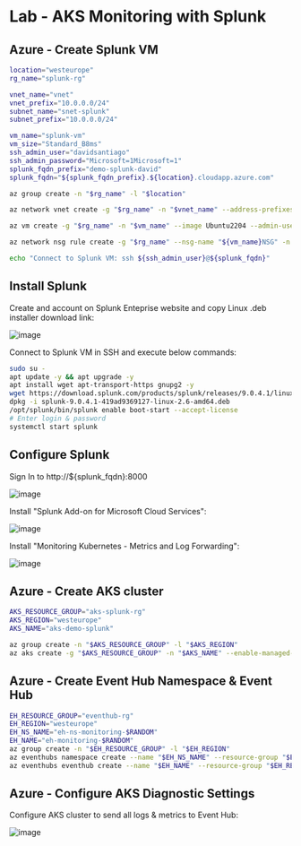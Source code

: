 # Lab - AKS Monitoring with Splunk

## Azure - Create Splunk VM

```bash
location="westeurope"
rg_name="splunk-rg"

vnet_name="vnet"
vnet_prefix="10.0.0.0/24"
subnet_name="snet-splunk"
subnet_prefix="10.0.0.0/24"

vm_name="splunk-vm"
vm_size="Standard_B8ms"
ssh_admin_user="davidsantiago"
ssh_admin_password="Microsoft=1Microsoft=1"
splunk_fqdn_prefix="demo-splunk-david"
splunk_fqdn="${splunk_fqdn_prefix}.${location}.cloudapp.azure.com"

az group create -n "$rg_name" -l "$location"

az network vnet create -g "$rg_name" -n "$vnet_name" --address-prefixes "$vnet_prefix" --subnet-name "$subnet_name" --subnet-prefixes "$subnet_prefix" --location "$location"

az vm create -g "$rg_name" -n "$vm_name" --image Ubuntu2204 --admin-username "$ssh_admin_user" --admin-password "$ssh_admin_password" --vnet-name "$vnet_name" --subnet "$subnet_name" --public-ip-sku Standard --public-ip-address-dns-name "$splunk_fqdn_prefix" --nsg-rule SSH --size "$vm_size"

az network nsg rule create -g "$rg_name" --nsg-name "${vm_name}NSG" -n "Splunk" --priority 1010 --source-address-prefixes '*' --destination-address-prefixes '*' --destination-port-ranges 8000 8089 9997 8088 9998 514 9999 1514 --access Allow --protocol Tcp --description "Splunk ports"

echo "Connect to Splunk VM: ssh ${ssh_admin_user}@${splunk_fqdn}"
```

## Install Splunk

Create and account on Splunk Enteprise website and copy Linux .deb installer download link:

![image](https://user-images.githubusercontent.com/87186004/235093298-0c6f6776-d0ea-4d24-b1cf-8fc509c656f1.png)


Connect to Splunk VM in SSH and execute below commands:

```bash
sudo su -
apt update -y && apt upgrade -y
apt install wget apt-transport-https gnupg2 -y 
wget https://download.splunk.com/products/splunk/releases/9.0.4.1/linux/splunk-9.0.4.1-419ad9369127-linux-2.6-amd64.deb
dpkg -i splunk-9.0.4.1-419ad9369127-linux-2.6-amd64.deb
/opt/splunk/bin/splunk enable boot-start --accept-license 
# Enter login & password
systemctl start splunk
```

## Configure Splunk

Sign In to http://${splunk_fqdn}:8000 

![image](https://user-images.githubusercontent.com/87186004/235092744-45ee66d8-a45f-4f27-9cc3-a1a400c0ff14.png)

Install "Splunk Add-on for Microsoft Cloud Services":

![image](https://user-images.githubusercontent.com/87186004/235093619-0ff44edc-89d5-4bc2-8e50-9576fc12093e.png)

Install "Monitoring Kubernetes - Metrics and Log Forwarding":

![image](https://user-images.githubusercontent.com/87186004/235093878-29f6a75e-edb6-4388-9c9d-2fa06d6d7c49.png)

## Azure - Create AKS cluster

```bash
AKS_RESOURCE_GROUP="aks-splunk-rg"
AKS_REGION="westeurope"
AKS_NAME="aks-demo-splunk"

az group create -n "$AKS_RESOURCE_GROUP" -l "$AKS_REGION"
az aks create -g "$AKS_RESOURCE_GROUP" -n "$AKS_NAME" --enable-managed-identity --node-count 1 --enable-addons monitoring --enable-msi-auth-for-monitoring  --generate-ssh-keys
```

## Azure - Create Event Hub Namespace & Event Hub

```bash
EH_RESOURCE_GROUP="eventhub-rg"
EH_REGION="westeurope"
EH_NS_NAME="eh-ns-monitoring-$RANDOM"
EH_NAME="eh-monitoring-$RANDOM"
az group create -n "$EH_RESOURCE_GROUP" -l "$EH_REGION"
az eventhubs namespace create --name "$EH_NS_NAME" --resource-group "$EH_RESOURCE_GROUP" -l "$AKS_REGION"
az eventhubs eventhub create --name "$EH_NAME" --resource-group "$EH_RESOURCE_GROUP" --namespace-name "$EH_NS_NAME"
```

## Azure - Configure AKS Diagnostic Settings

Configure AKS cluster to send all logs & metrics to Event Hub:

![image](https://user-images.githubusercontent.com/87186004/235100424-c19b7798-7fd5-407b-b147-af9a0936d718.png)
